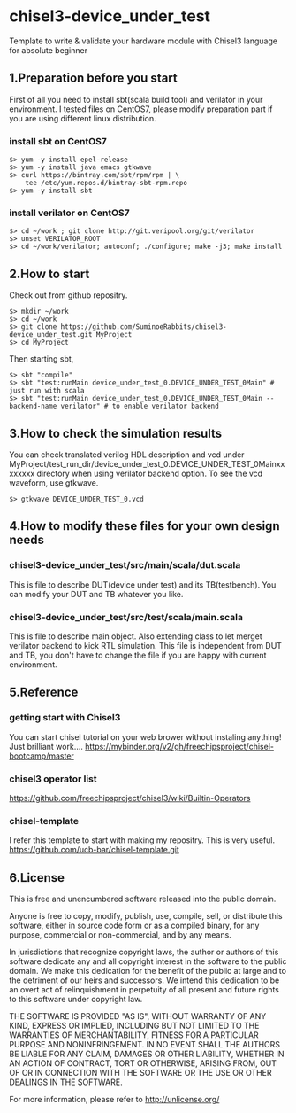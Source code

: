 # chisel3-device_under_test
Template to write &amp; validate your hardware module with Chisel3 language for absolute beginner

## 1.Preparation before you start

First of all you need to install sbt(scala build tool) and verilator in your environment. I tested files on CentOS7, please modify preparation part if you are using different linux distribution.

### install sbt on CentOS7
```
$> yum -y install epel-release
$> yum -y install java emacs gtkwave
$> curl https://bintray.com/sbt/rpm/rpm | \
    tee /etc/yum.repos.d/bintray-sbt-rpm.repo
$> yum -y install sbt
```

### install verilator on CentOS7
```
$> cd ~/work ; git clone http://git.veripool.org/git/verilator	
$> unset VERILATOR_ROOT
$> cd ~/work/verilator; autoconf; ./configure; make -j3; make install
```

## 2.How to start

Check out from github repositry. 
```
$> mkdir ~/work
$> cd ~/work
$> git clone https://github.com/SuminoeRabbits/chisel3-device_under_test.git MyProject
$> cd MyProject
```
Then starting sbt,
```
$> sbt "compile"
$> sbt "test:runMain device_under_test_0.DEVICE_UNDER_TEST_0Main" # just run with scala
$> sbt "test:runMain device_under_test_0.DEVICE_UNDER_TEST_0Main --backend-name verilator" # to enable verilator backend
```
## 3.How to check the simulation results

You can check translated verilog HDL description and vcd under MyProject/test_run_dir/device_under_test_0.DEVICE_UNDER_TEST_0Mainxxxxxxxx directory when using verilator backend option. To see the vcd waveform, use gtkwave.

```
$> gtkwave DEVICE_UNDER_TEST_0.vcd
```



## 4.How to modify these files for your own design needs
 
 ### chisel3-device_under_test/src/main/scala/dut.scala
 This is file to describe DUT(device under test) and its TB(testbench). You can modify your DUT and TB whatever you like.

 ### chisel3-device_under_test/src/test/scala/main.scala
 This is file to describe main object. Also extending class to let merget verilator backend to kick RTL simulation. This file is independent from DUT and TB, you don't have to change the file if you are happy with current environment.

## 5.Reference

### getting start with Chisel3 
You can start chisel tutorial on your web brower without instaling anything! Just brilliant work.... 
https://mybinder.org/v2/gh/freechipsproject/chisel-bootcamp/master

### chisel3 operator list
https://github.com/freechipsproject/chisel3/wiki/Builtin-Operators

### chisel-template
I refer this template to start with making my repositry. This is very useful.
https://github.com/ucb-bar/chisel-template.git

## 6.License

This is free and unencumbered software released into the public domain.

Anyone is free to copy, modify, publish, use, compile, sell, or distribute this software, either in source code form or as a compiled binary, for any purpose, commercial or non-commercial, and by any means.

In jurisdictions that recognize copyright laws, the author or authors of this software dedicate any and all copyright interest in the software to the public domain. We make this dedication for the benefit of the public at large and to the detriment of our heirs and successors. We intend this dedication to be an overt act of relinquishment in perpetuity of all present and future rights to this software under copyright law.

THE SOFTWARE IS PROVIDED "AS IS", WITHOUT WARRANTY OF ANY KIND, EXPRESS OR IMPLIED, INCLUDING BUT NOT LIMITED TO THE WARRANTIES OF MERCHANTABILITY, FITNESS FOR A PARTICULAR PURPOSE AND NONINFRINGEMENT. IN NO EVENT SHALL THE AUTHORS BE LIABLE FOR ANY CLAIM, DAMAGES OR OTHER LIABILITY, WHETHER IN AN ACTION OF CONTRACT, TORT OR OTHERWISE, ARISING FROM, OUT OF OR IN CONNECTION WITH THE SOFTWARE OR THE USE OR OTHER DEALINGS IN THE SOFTWARE.

For more information, please refer to http://unlicense.org/
